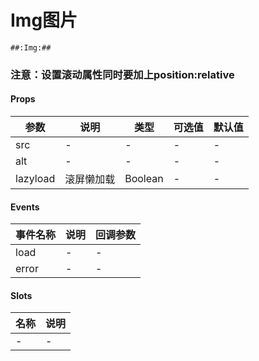 # Img图片

```
##:Img:##
```
### 注意：设置滚动属性同时要加上position:relative
#### Props
| 参数      | 说明    | 类型      | 可选值       | 默认值   |
|---------- |-------- |---------- |------------- |--------- |
| src     | -   | -  |   -       |    -    |
| alt     | -   | -  |   -       |    -    |
| lazyload     | 滚屏懒加载   | Boolean  |   -       |    -    |


#### Events
| 事件名称 | 说明 | 回调参数 |
|---------|--------|---------|
| load | - | - |
| error | - | - |

#### Slots
| 名称 | 说明 | 
|---------|--------|
| - | - |